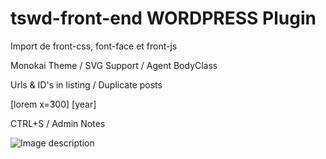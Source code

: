 # tswd-front-end WORDPRESS Plugin

Import de front-css, font-face et front-js

Monokai Theme / SVG Support / Agent BodyClass

Urls & ID's in listing / Duplicate posts

[lorem x=300] [year]

CTRL+S / Admin Notes 

![Image description](https://dev.tswd.fr/wp-content/plugins/tswd-front-end/core//dist/More-Info.jpg)
